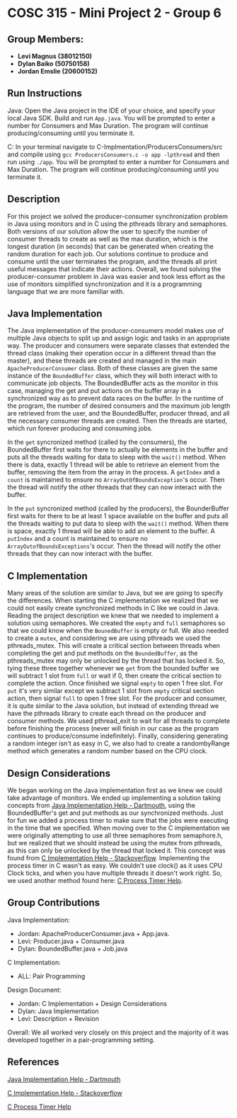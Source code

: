 # COSC 315 - Mini Project 2 - Group 6

## Group Members:

- **Levi Magnus (38012150)**
- **Dylan Baiko (50750158)**
- **Jordan Emslie (20600152)**

## Run Instructions

Java: Open the Java project in the IDE of your choice, and specify your local Java SDK. Build and run `App.java`. You will be prompted to enter a number for Consumers and Max Duration. The program will continue producing/consuming until you terminate it.

C: In your terminal navigate to C-Implmentation/ProducersConsumers/src and compile using `gcc ProducersConsumers.c -o app -lpthread` and then run using  `./app`. You will be prompted to enter a number for Consumers and Max Duration. The program will continue producing/consuming until you terminate it.

## Description

For this project we solved the producer-consumer synchronization problem in Java using monitors and in C using the pthreads library and semaphores. Both versions of our solution allow the user to specify the number of consumer threads to create as well as the max duration, which is the longest duration (in seconds) that can be generated when creating the random duration for each job. Our solutions continue to produce and consume until the user terminates the program, and the threads all print useful messages that indicate their actions. Overall, we found solving the producer-consumer problem in Java was easier and took less effort as the use of monitors simplified synchronization and it is a programming language that we are more familiar with.

## Java Implementation

The Java implementation of the producer-consumers model makes use of multiple Java objects to split up and assign logic and tasks in an appropriate way. The producer and consumers were separate classes that extended the thread class (making their operation occur in a different thread than the master), and these threads are created and managed in the main `ApacheProducerConsumer` class. Both of these classes are given the same instance of the `BoundedBuffer` class, which they will both interact with to communicate job objects. The BoundedBuffer acts as the monitor in this case, managing the get and put actions on the buffer array in a synchronized way as to prevent data races on the buffer. In the runtime of the program, the number of desired consumers and the maximum job length are retrieved from the user, and the BoundedBuffer, producer thread, and all the necessary consumer threads are created. Then the threads are started, which run forever producing and consuming jobs. 

In the `get` syncronized method (called by the consumers), the BoundedBuffer first waits for there to actually be elements in the buffer and puts all the threads waiting for data to sleep with the `wait()` method. When there is data, exactly 1 thread will be able to retrieve an element from the buffer, removing the item from the array in the process. A `getIndex` and a `count` is maintained to ensure no `ArrayOutOfBoundsException`'s occur. Then the thread will notify the other threads that they can now interact with the buffer.

In the `put` syncronized method (called by the producers), the BounderBuffer first waits for there to be at least 1 space available on the buffer and puts all the threads waiting to put data to sleep with the `wait()` method. When there is space, exactly 1 thread will be able to add an element to the buffer. A `putIndex` and a count is maintained to ensure no `ArrayOutofBoundsExceptions`'s occur. Then the thread will notify the other threads that they can now interact with the buffer.

## C Implementation

Many areas of the solution are similar to Java, but we are going to specify the differences. When starting the C implementation we realized that we could not easily create synchronized methods in C like we could in Java. Reading the project description we knew that we needed to implement a solution using semaphores. We created the `empty` and `full` semaphores so that we could know when the `BounedBuffer` is empty or full. We also needed to create a `mutex`, and considering we are using pthreads we used the pthreads_mutex. This will create a critical section between threads when completing the get and put methods on the `BoundedBuffer`, as the pthreads_mutex may only be unlocked by the thread that has locked it. So, tying these three together whenever we `get` from the bounded buffer we will subtract 1 slot from `full` or wait if 0, then create the critical section to complete the action. Once finished we signal `empty` to open 1 free slot. For `put` it's very similar except we subtract 1 slot from `empty` critical section action, then signal `full` to open 1 free slot. For the producer and consumer, it is quite similar to the Java solution, but instead of extending thread we have the pthreads library to create each thread on the producer and consumer methods. We used pthread_exit to wait for all threads to complete before finishing the process (never will finish in our case as the program continues to produce/consume indefinitely). Finally, considering generating a random integer isn't as easy in C, we also had to create a randombyRange method which generates a random number based on the CPU clock.

## Design Considerations

We began working on the Java implementation first as we knew we could take advantage of monitors. We ended up implementing a solution taking concepts from [Java Implementation Help - Dartmouth](https://www.cs.dartmouth.edu/~scot/cs10/lectures/27/27.html), using the BoundedBuffer's get and put methods as our synchronized methods. Just for fun we added a process timer to make sure that the jobs were executing in the time that we specified. When moving over to the C implementation we were originally attempting to use all three semaphores from semaphore.h, but we realized that we should instead be using the mutex from pthreads, as this can only be unlocked by the thread that locked it. This concept was found from [C Implementation Help - Stackoverflow](https://stackoverflow.com/a/19847934). Implementing the process timer in C wasn't as easy. We couldn't use clock() as it uses CPU Clock ticks, and when you have multiple threads it doesn't work right. So, we used another method found here: [C Process Timer Help](https://stackoverflow.com/a/41959179).

## Group Contributions

Java Implementation:

- Jordan: ApacheProducerConsumer.java + App.java.
- Levi: Producer.java + Consumer.java
- Dylan: BoundedBuffer.java + Job.java

C Implementation:

- ALL: Pair Programming

Design Document:

- Jordan: C Implementation + Design Considerations
- Dylan: Java Implementation
- Levi: Description + Revision

Overall:
We all worked very closely on this project and the majority of it was developed together in a pair-programming setting.

## References

[Java Implementation Help - Dartmouth](https://www.cs.dartmouth.edu/~scot/cs10/lectures/27/27.html)

[C Implementation Help - Stackoverflow](https://stackoverflow.com/a/19847934)

[C Process Timer Help](https://stackoverflow.com/a/41959179)
